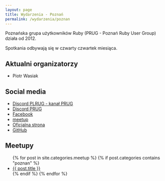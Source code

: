 ```yaml
---
layout: page
title: Wydarzenia - Poznań
permalink: /wydarzenia/poznan
---
```


Poznańska grupa użytkowników Ruby (PRUG - Poznań Ruby User Group) działa od 2012. 

Spotkania odbywają się w czwarty czwartek miesiąca.

## Aktualni organizatorzy

- Piotr Wasiak

## Social media

- [Discord PLRUG - kanał PRUG](https://discord.com/channels/929727331621306379/971508899159097387)
- [Discord PRUG](https://discord.gg/de3NvTHA)
- [Facebook](https://www.facebook.com/rubypoznan)
- [meetup](https://www.meetup.com/PoznanRUG/)
- [Oficjalna strona](https://ruby.poznan.dev/)
- [GitHub](https://github.com/prug)

## Meetupy

<ul>
{% for post in site.categories.meetup %}
{% if post.categories contains "poznan" %}
  <li><a href="{{ post.url }}">{{ post.title }}</a></li>
{% endif %}
{% endfor %}
</ul>
